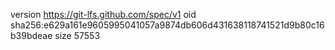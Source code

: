 version https://git-lfs.github.com/spec/v1
oid sha256:e629a161e9605995041057a9874db606d431638118741521d9b80c16b39bdeae
size 57553
